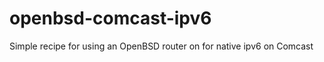 openbsd-comcast-ipv6
====================

Simple recipe for using an OpenBSD router on for native ipv6 on Comcast
